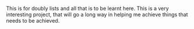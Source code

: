  This is for doubly lists and all that is to be learnt here.
This is a very interesting project, that will go a long way in helping me achieve things that needs to be achieved.
